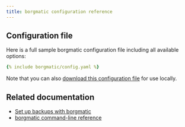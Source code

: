 ```yaml
---
title: borgmatic configuration reference
---
```

## Configuration file

Here is a full sample borgmatic configuration file including all available options: 

```yaml
{% include borgmatic/config.yaml %}
```

Note that you can also [download this configuration
file](https://torsion.org/borgmatic/reference/config.yaml) for use locally.


## Related documentation

 * [Set up backups with borgmatic](https://torsion.org/borgmatic/how-to/set-up-backups.md)
 * [borgmatic command-line reference](https://torsion.org/borgmatic/reference/command-line.md)
